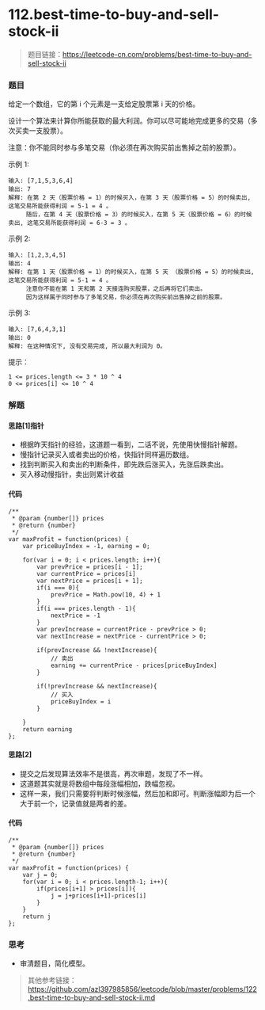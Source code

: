 # 112.best-time-to-buy-and-sell-stock-ii

> 题目链接：https://leetcode-cn.com/problems/best-time-to-buy-and-sell-stock-ii



### 题目

给定一个数组，它的第 i 个元素是一支给定股票第 i 天的价格。

设计一个算法来计算你所能获取的最大利润。你可以尽可能地完成更多的交易（多次买卖一支股票）。

注意：你不能同时参与多笔交易（你必须在再次购买前出售掉之前的股票）。

 

示例 1:

```
输入: [7,1,5,3,6,4]
输出: 7
解释: 在第 2 天（股票价格 = 1）的时候买入，在第 3 天（股票价格 = 5）的时候卖出, 这笔交易所能获得利润 = 5-1 = 4 。
     随后，在第 4 天（股票价格 = 3）的时候买入，在第 5 天（股票价格 = 6）的时候卖出, 这笔交易所能获得利润 = 6-3 = 3 。
```

示例 2:

```
输入: [1,2,3,4,5]
输出: 4
解释: 在第 1 天（股票价格 = 1）的时候买入，在第 5 天 （股票价格 = 5）的时候卖出, 这笔交易所能获得利润 = 5-1 = 4 。
     注意你不能在第 1 天和第 2 天接连购买股票，之后再将它们卖出。
     因为这样属于同时参与了多笔交易，你必须在再次购买前出售掉之前的股票。
```


示例 3:

```
输入: [7,6,4,3,1]
输出: 0
解释: 在这种情况下, 没有交易完成, 所以最大利润为 0。
```

提示：

```
1 <= prices.length <= 3 * 10 ^ 4
0 <= prices[i] <= 10 ^ 4
```



### 解题

#### 思路[1]指针

* 根据昨天指针的经验，这道题一看到，二话不说，先使用快慢指针解题。
* 慢指针记录买入或者卖出的价格，快指针同样遍历数组。
* 找到判断买入和卖出的判断条件，即先跌后涨买入，先涨后跌卖出。
* 买入移动慢指针，卖出则累计收益

#### 代码

```
/**
 * @param {number[]} prices
 * @return {number}
 */
var maxProfit = function(prices) {
    var priceBuyIndex = -1, earning = 0;
    
    for(var i = 0; i < prices.length; i++){
        var prevPrice = prices[i - 1];
        var currentPrice = prices[i]
        var nextPrice = prices[i + 1];
        if(i === 0){
            prevPrice = Math.pow(10, 4) + 1
        }
        if(i === prices.length - 1){
            nextPrice = -1
        }
        var prevIncrease = currentPrice - prevPrice > 0;
        var nextIncrease = nextPrice - currentPrice > 0;
        
        if(prevIncrease && !nextIncrease){
            // 卖出
            earning += currentPrice - prices[priceBuyIndex]
        }
        
        if(!prevIncrease && nextIncrease){
            // 买入
            priceBuyIndex = i
        }
        
    }
    return earning
};
```

#### 思路[2]

* 提交之后发现算法效率不是很高，再次审题，发现了不一样。
* 这道题其实就是将数组中每段涨幅相加，跌幅忽视。
* 这样一来，我们只需要将判断时候涨幅，然后加和即可。判断涨幅即为后一个大于前一个，记录值就是两者的差。

#### 代码

```
/**
 * @param {number[]} prices
 * @return {number}
 */
var maxProfit = function(prices) {
    var j = 0;
    for(var i = 0; i < prices.length-1; i++){
        if(prices[i+1] > prices[i]){
            j = j+prices[i+1]-prices[i]
        }
    }
    return j
};
```

### 思考

* 审清题目，简化模型。

> 其他参考链接：https://github.com/azl397985856/leetcode/blob/master/problems/122.best-time-to-buy-and-sell-stock-ii.md